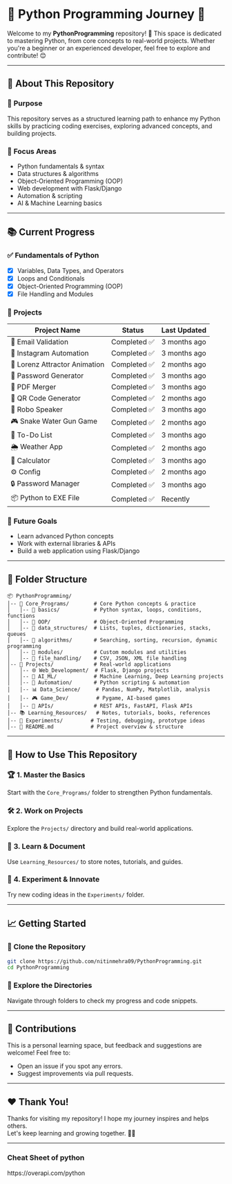 # 🚀 Python Programming Journey 🐍  

Welcome to my **PythonProgramming** repository! 🎉 This space is dedicated to mastering Python, from core concepts to real-world projects. Whether you're a beginner or an experienced developer, feel free to explore and contribute! 😊  

---

## 🌟 About This Repository  
### 📌 **Purpose**  
This repository serves as a structured learning path to enhance my Python skills by practicing coding exercises, exploring advanced concepts, and building projects.  

### 🎯 **Focus Areas**  
- Python fundamentals & syntax  
- Data structures & algorithms  
- Object-Oriented Programming (OOP)  
- Web development with Flask/Django  
- Automation & scripting  
- AI & Machine Learning basics  

---

## 📚 Current Progress  
### ✅ **Fundamentals of Python**  
- [x] Variables, Data Types, and Operators  
- [x] Loops and Conditionals  
- [x] Object-Oriented Programming (OOP)  
- [x] File Handling and Modules  

### 🚀 **Projects**  
| Project Name                  | Status         | Last Updated |
|--------------------------------|---------------|--------------|
| 📝 Email Validation            | Completed ✅  | 3 months ago |
| 🔑 Instagram Automation        | Completed ✅  | 3 months ago |
| 🎨 Lorenz Attractor Animation  | Completed ✅    | 2 months ago |
| 🔢 Password Generator          | Completed ✅  | 3 months ago |
| 📑 PDF Merger                  | Completed ✅  | 3 months ago |
| 📱 QR Code Generator           | Completed ✅  | 2 months ago |
| 🤖 Robo Speaker                | Completed ✅   | 3 months ago |
| 🎮 Snake Water Gun Game        | Completed ✅  | 2 months ago |
| 📝 To-Do List                  | Completed ✅    | 3 months ago |
| 🌦 Weather App                 | Completed ✅  | 2 months ago |
| 🧮 Calculator                  | Completed ✅  | 3 months ago |
| ⚙️ Config                      | Completed ✅    | 2 months ago |
| 🔒 Password Manager            | Completed ✅    | 3 months ago |
| 📦 Python to EXE File          | Completed ✅  | Recently     |

### 🎯 **Future Goals**  
- Learn advanced Python concepts  
- Work with external libraries & APIs  
- Build a web application using Flask/Django  

---

## 📂 Folder Structure  

```
📦 PythonProgramming/
│-- 📜 Core_Programs/        # Core Python concepts & practice  
│   │-- 📂 basics/           # Python syntax, loops, conditions, functions  
│   │-- 📂 OOP/              # Object-Oriented Programming  
│   │-- 📂 data_structures/  # Lists, tuples, dictionaries, stacks, queues  
│   │-- 📂 algorithms/       # Searching, sorting, recursion, dynamic programming  
│   │-- 📂 modules/          # Custom modules and utilities  
│   │-- 📂 file_handling/    # CSV, JSON, XML file handling  
│-- 🚀 Projects/             # Real-world applications  
│   │-- 🌐 Web_Development/  # Flask, Django projects  
│   │-- 🤖 AI_ML/            # Machine Learning, Deep Learning projects  
│   │-- 🤖 Automation/       # Python scripting & automation  
│   │-- 📊 Data_Science/     # Pandas, NumPy, Matplotlib, analysis  
│   │-- 🎮 Game_Dev/         # Pygame, AI-based games  
│   │-- 🔗 APIs/             # REST APIs, FastAPI, Flask APIs  
│-- 📚 Learning_Resources/   # Notes, tutorials, books, references  
│-- 🧪 Experiments/         # Testing, debugging, prototype ideas  
│-- 📄 README.md            # Project overview & structure  
```

---

## 📖 How to Use This Repository  

### 🏆 **1. Master the Basics**  
Start with the `Core_Programs/` folder to strengthen Python fundamentals.  

### 🛠 **2. Work on Projects**  
Explore the `Projects/` directory and build real-world applications.  

### 📖 **3. Learn & Document**  
Use `Learning_Resources/` to store notes, tutorials, and guides.  

### 🔬 **4. Experiment & Innovate**  
Try new coding ideas in the `Experiments/` folder.  

---

## 📈 Getting Started  

### 🔹 Clone the Repository  
```bash
git clone https://github.com/nitinmehra09/PythonProgramming.git
cd PythonProgramming
```

### 🔹 Explore the Directories  
Navigate through folders to check my progress and code snippets.  

---

## 🤝 Contributions  
This is a personal learning space, but feedback and suggestions are welcome! Feel free to:  
- Open an issue if you spot any errors.  
- Suggest improvements via pull requests.  

---

## ❤️ Thank You!  
Thanks for visiting my repository! I hope my journey inspires and helps others.  
Let's keep learning and growing together. 🚀🎉  

---
<h3>Cheat Sheet of python</h3>
https://overapi.com/python
